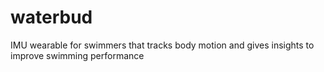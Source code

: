 # waterbud
IMU wearable for swimmers that tracks body motion and gives insights to improve swimming performance
